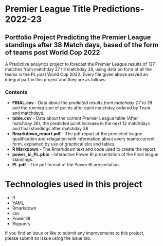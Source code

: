 # Premier League Title Predictions-2022-23
## Portfolio Project Predicting the Premier League standings after 38 Match days, based of the form of teams post World Cop 2022

A Predictive analytics project to forecast the Premier League results of 127 matches from matchday 27 till matchday 38, using data on form of all the teams in the PL post World Cup 2022. Every file given above served an integral part in this project and they are as follows:

### Contents

* **FINAL.csv** - Data about the *predicted results from matchday 27 to 38* and the *running sum* of points after each matchday ordered by Team and matchdays.
* **table.csv** - Data about the current Premier League table (After matchday 26), the predicted point increase in the next 12 matchdays and final standings after matchday 38
* **Rmarkdown_report.pdf** - The pdf report of the predicted league qualification and relagation with information about every teams current form, explained by use of graphical plot and tables.
* **R Markdown** - The Rmarkdown text and code used to create the report.
* **power_bi_PL.pbix** - Interactive Power BI presentation of the Final league standings.
* **PL.pdf** - The pdf format of the Power BI presentation.

# Technologies used in this project

* R
* YAML
* Rmarkdown
* csv
* Power BI
* Bigquery

If you find an issue or like to submit any improvements to this project, please submit an issue using the issue tab.
